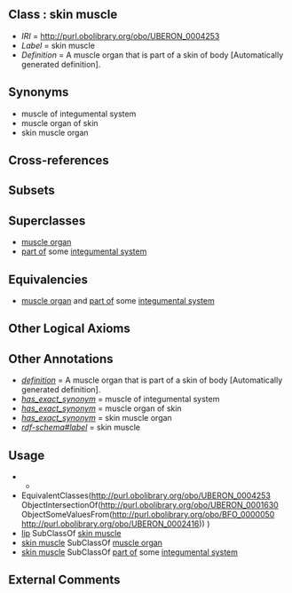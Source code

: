 
## Class : skin muscle

 * *IRI* = http://purl.obolibrary.org/obo/UBERON_0004253
 * *Label* = skin muscle
 * *Definition* = A muscle organ that is part of a skin of body [Automatically generated definition].

## Synonyms

 * muscle of integumental system
 * muscle organ of skin
 * skin muscle organ

## Cross-references


## Subsets


## Superclasses

 * [muscle organ](../../UBERON/30/UBERON_0001630.md)
 * [part of](../../BFO/50/BFO_0000050.md) some [integumental system](../../UBERON/16/UBERON_0002416.md)

## Equivalencies

 * [muscle organ](../../UBERON/30/UBERON_0001630.md) and [part of](../../BFO/50/BFO_0000050.md) some [integumental system](../../UBERON/16/UBERON_0002416.md)

## Other Logical Axioms


## Other Annotations

 * *[definition](../../IAO/15/IAO_0000115.md)* = A muscle organ that is part of a skin of body [Automatically generated definition].
 * *[has_exact_synonym](../../ym/oboInOwl#hasExactSynonym.md)* = muscle of integumental system
 * *[has_exact_synonym](../../ym/oboInOwl#hasExactSynonym.md)* = muscle organ of skin
 * *[has_exact_synonym](../../ym/oboInOwl#hasExactSynonym.md)* = skin muscle organ
 * *[rdf-schema#label](../../el/rdf-schema#label.md)* = skin muscle

## Usage

 * -
 * EquivalentClasses(<http://purl.obolibrary.org/obo/UBERON_0004253> ObjectIntersectionOf(<http://purl.obolibrary.org/obo/UBERON_0001630> ObjectSomeValuesFrom(<http://purl.obolibrary.org/obo/BFO_0000050> <http://purl.obolibrary.org/obo/UBERON_0002416>)) )
 * [lip](../../CEPH/54/CEPH_0000154.md) SubClassOf [skin muscle](../../UBERON/53/UBERON_0004253.md)
 * [skin muscle](../../UBERON/53/UBERON_0004253.md) SubClassOf [muscle organ](../../UBERON/30/UBERON_0001630.md)
 * [skin muscle](../../UBERON/53/UBERON_0004253.md) SubClassOf [part of](../../BFO/50/BFO_0000050.md) some [integumental system](../../UBERON/16/UBERON_0002416.md)

## External Comments

